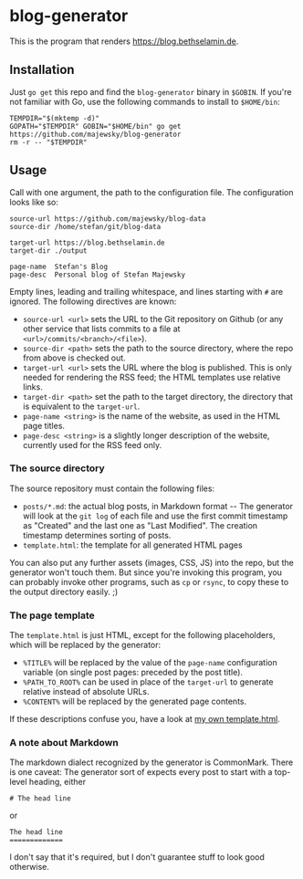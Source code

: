 # blog-generator

This is the program that renders https://blog.bethselamin.de.

## Installation

Just `go get` this repo and find the `blog-generator` binary in `$GOBIN`. If
you're not familiar with Go, use the following commands to install to
`$HOME/bin`:

```
TEMPDIR="$(mktemp -d)"
GOPATH="$TEMPDIR" GOBIN="$HOME/bin" go get https://github.com/majewsky/blog-generator
rm -r -- "$TEMPDIR"
```

## Usage

Call with one argument, the path to the configuration file. The configuration looks like so:

```
source-url https://github.com/majewsky/blog-data
source-dir /home/stefan/git/blog-data

target-url https://blog.bethselamin.de
target-dir ./output

page-name  Stefan's Blog
page-desc  Personal blog of Stefan Majewsky
```

Empty lines, leading and trailing whitespace, and lines starting with `#` are
ignored. The following directives are known:

* `source-url <url>` sets the URL to the Git repository on Github (or any other
  service that lists commits to a file at `<url>/commits/<branch>/<file>`).
* `source-dir <path>` sets the path to the source directory, where the repo from
  above is checked out.
* `target-url <url>` sets the URL where the blog is published. This is only
  needed for rendering the RSS feed; the HTML templates use relative links.
* `target-dir <path>` set the path to the target directory, the directory that
  is equivalent to the `target-url`.
* `page-name <string>` is the name of the website, as used in the HTML page titles.
* `page-desc <string>` is a slightly longer description of the website,
  currently used for the RSS feed only.

### The source directory

The source repository must contain the following files:

* `posts/*.md`: the actual blog posts, in Markdown format -- The generator will
  look at the `git log` of each file and use the first commit timestamp as
  "Created" and the last one as "Last Modified". The creation timestamp
  determines sorting of posts.
* `template.html`: the template for all generated HTML pages

You can also put any further assets (images, CSS, JS) into the repo, but the
generator won't touch them. But since you're invoking this program, you can
probably invoke other programs, such as `cp` or `rsync`, to copy these to the
output directory easily. ;)

### The page template

The `template.html` is just HTML, except for the following placeholders, which
will be replaced by the generator:

* `%TITLE%` will be replaced by the value of the `page-name` configuration
  variable (on single post pages: preceded by the post title).
* `%PATH_TO_ROOT%` can be used in place of the `target-url` to generate relative
  instead of absolute URLs.
* `%CONTENT%` will be replaced by the generated page contents.

If these descriptions confuse you, have a look at [my own template.html](https://github.com/majewsky/blog-data/blob/master/template.html).

### A note about Markdown

The markdown dialect recognized by the generator is CommonMark. There is one
caveat: The generator sort of expects every post to start with a top-level
heading, either

    # The head line

or

    The head line
    =============

I don't say that it's required, but I don't guarantee stuff to look good
otherwise.
